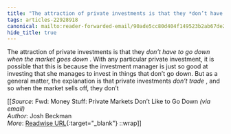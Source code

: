 ```yaml
---
title: "The attraction of private investments is that they *don’t have ..."
tags: articles-22928918
canonical: mailto:reader-forwarded-email/90ade5cc80d404f149523b2ab67de266
hide_title: true
---
```


The attraction of private investments is that they *don’t have to go down when the market goes down* . With any particular private investment, it is possible that this is because the investment manager is just so good at investing that she manages to invest in things that don’t go down. But as a general matter, the explanation is that private investments *don’t trade* , and so when the market sells off, they don’t


[[_Source_: Fwd: Money Stuff: Private Markets Don’t Like to Go Down _(via email)_<br>
_Author_: Josh Beckman<br>
_More_: [Readwise URL](https://readwise.io/open/450227275){:target="_blank"}
::wrap]]